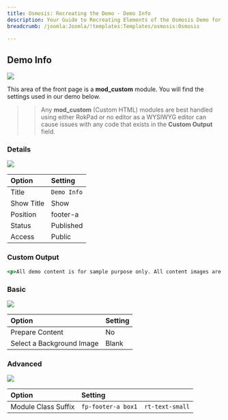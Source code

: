 ```yaml
---
title: Osmosis: Recreating the Demo - Demo Info
description: Your Guide to Recreating Elements of the Osmosis Demo for Joomla
breadcrumb: /joomla:Joomla/!templates:Templates/osmosis:Osmosis

---
```


Demo Info
-----

![][demo]

This area of the front page is a **mod_custom** module. You will find the settings used in our demo below.

>> Any **mod_custom** (Custom HTML) modules are best handled using either RokPad or no editor as a WYSIWYG editor can cause issues with any code that exists in the **Custom Output** field.

### Details

![][demo2]

| Option      | Setting                                                                                          |
| :---------- | :----------                                                                                      |
| Title       | `Demo Info` |
| Show Title  | Show                                                                                             |
| Position    | footer-a                                                                                         |
| Status      | Published                                                                                        |
| Access      | Public                                                                                           |

### Custom Output

~~~ .html
<p>All demo content is for sample purpose only. All content images are freely available from <a href="http://unsplash.com/">Unsplash</a>.<span class="hidden-tablet"> Use the <a href="http://www.rockettheme.com/joomla/templates/lexicon">RocketLauncher</a> to install the demo equivalent.</span></p>
~~~

### Basic

![][demo3]

| Option                    | Setting     |
| :----------               | :---------- |
| Prepare Content           | No          |
| Select a Background Image | Blank       |

### Advanced

![][demo4]

| Option              | Setting                                                 |
| :----------         | :----------                                             |
| Module Class Suffix | `fp-footer-a box1  rt-text-small` |

[demo]: assets/demo_7.jpeg
[demo2]: assets/demo_7a.jpeg
[demo3]: assets/demo_7b.jpeg
[demo4]: assets/demo_7c.jpeg
